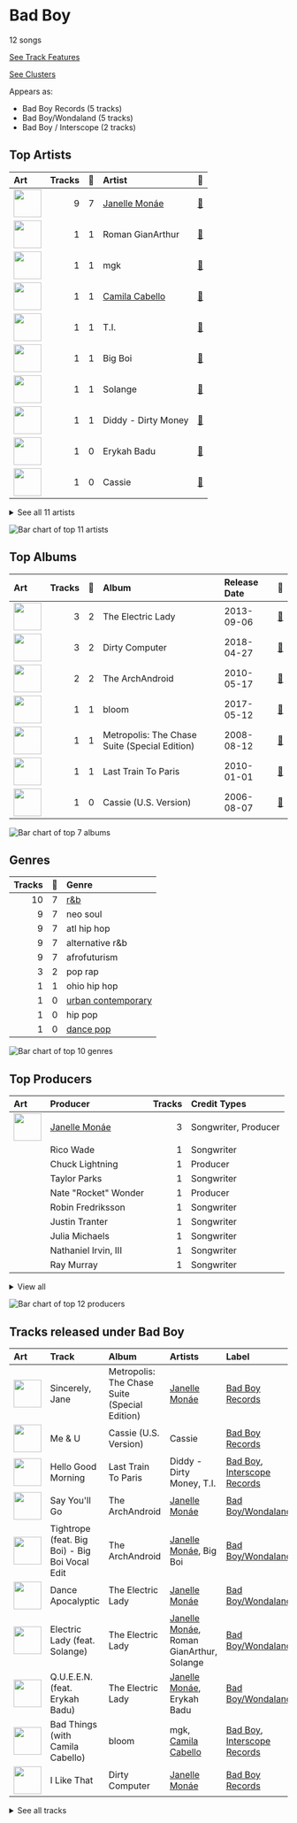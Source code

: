 # Bad Boy

12 songs

[See Track Features](audio_features.md)

[See Clusters](clusters/overview.md)

Appears as:
- Bad Boy Records (5 tracks)
- Bad Boy/Wondaland (5 tracks)
- Bad Boy / Interscope (2 tracks)

## Top Artists

| Art | Tracks | 💚 | Artist | 🔗 |
|:---|---:|---:|:---|:---|
| <img src="https://i.scdn.co/image/ab6761610000e5eb5dab878686269b7b8f4c3ab1" alt="" width="50" /> | 9 | 7 | [Janelle Monáe](../../artists/janelle_monáe/overview.md) | [🔗](https://open.spotify.com/artist/6ueGR6SWhUJfvEhqkvMsVs) |
| <img src="https://i.scdn.co/image/8346ac26edb6d8745dcd69849816e15658c6e3c4" alt="" width="50" /> | 1 | 1 | Roman GianArthur | [🔗](https://open.spotify.com/artist/7hgRzsQGjlm1zifNoigyB9) |
| <img src="https://i.scdn.co/image/ab6761610000e5eb6659c0c409fee150c1f7c879" alt="" width="50" /> | 1 | 1 | mgk | [🔗](https://open.spotify.com/artist/6TIYQ3jFPwQSRmorSezPxX) |
| <img src="https://i.scdn.co/image/ab6761610000e5eb99a94361a732b7eb49342d35" alt="" width="50" /> | 1 | 1 | [Camila Cabello](../../artists/camila_cabello/overview.md) | [🔗](https://open.spotify.com/artist/4nDoRrQiYLoBzwC5BhVJzF) |
| <img src="https://i.scdn.co/image/ab6761610000e5eb12057d342f33c61b3768f2bc" alt="" width="50" /> | 1 | 1 | T.I. | [🔗](https://open.spotify.com/artist/4OBJLual30L7gRl5UkeRcT) |
| <img src="https://i.scdn.co/image/ab6761610000e5eb7f3c0dffb5229c8734ff60b2" alt="" width="50" /> | 1 | 1 | Big Boi | [🔗](https://open.spotify.com/artist/2ht3wxeT69CzyKFChNnNAB) |
| <img src="https://i.scdn.co/image/ab6761610000e5eb631cf0aa859e5a20e836f14f" alt="" width="50" /> | 1 | 1 | Solange | [🔗](https://open.spotify.com/artist/2auiVi8sUZo17dLy1HwrTU) |
| <img src="https://i.scdn.co/image/184674b36baa9cc7f0048502e78ce615a35ba08f" alt="" width="50" /> | 1 | 1 | Diddy - Dirty Money | [🔗](https://open.spotify.com/artist/2QYEvpsWUOjqaYuxDPTCmV) |
| <img src="https://i.scdn.co/image/ab6761610000e5ebfb1bc9e7ca44d473641b7842" alt="" width="50" /> | 1 | 0 | Erykah Badu | [🔗](https://open.spotify.com/artist/7IfculRW2WXyzNQ8djX8WX) |
| <img src="https://i.scdn.co/image/ab6761610000e5eb9592a41ec193fd20c5372ed3" alt="" width="50" /> | 1 | 0 | Cassie | [🔗](https://open.spotify.com/artist/27FGXRNruFoOdf1vP8dqcH) |


<details>
<summary>See all 11 artists</summary>

| Art | Tracks | 💚 | Artist | 🔗 |
|:---|---:|---:|:---|:---|
| <img src="https://i.scdn.co/image/ab6761610000e5eb34771f759ca81a422f5f2b57" alt="" width="50" /> | 1 | 0 | Grimes | [🔗](https://open.spotify.com/artist/053q0ukIDRgzwTr4vNSwab) |

</details>


![Bar chart of top 11 artists](../../images/labels/bad_boy/artists.png)

## Top Albums

| Art | Tracks | 💚 | Album | Release Date | 🔗 |
|:---|---:|---:|:---|:---|:---|
| <img src="https://i.scdn.co/image/ab67616d0000b27357cc241e3fc4e95eea8c4b20" alt="" width="50" /> | 3 | 2 | The Electric Lady | 2013-09-06 | [🔗](https://open.spotify.com/album/3bnHtSmmsgJiG82hGCmsq9) |
| <img src="https://i.scdn.co/image/ab67616d0000b2730a60fb0deda858270cca82ee" alt="" width="50" /> | 3 | 2 | Dirty Computer | 2018-04-27 | [🔗](https://open.spotify.com/album/2PjlaxlMunGOUvcRzlTbtE) |
| <img src="https://i.scdn.co/image/ab67616d0000b273120a1366324c2ae1728e17e5" alt="" width="50" /> | 2 | 2 | The ArchAndroid | 2010-05-17 | [🔗](https://open.spotify.com/album/7MvSB0JTdtl1pSwZcgvYQX) |
| <img src="https://i.scdn.co/image/ab67616d0000b273748388a726648841ed81027e" alt="" width="50" /> | 1 | 1 | bloom | 2017-05-12 | [🔗](https://open.spotify.com/album/3yWRq9Dd2UO5xyqxTjLDmp) |
| <img src="https://i.scdn.co/image/ab67616d0000b273b72cb7bed93d6e2fdf42cffe" alt="" width="50" /> | 1 | 1 | Metropolis: The Chase Suite (Special Edition) | 2008-08-12 | [🔗](https://open.spotify.com/album/3T3bJi3cvwR5U7ihwgEwF1) |
| <img src="https://i.scdn.co/image/ab67616d0000b2730b1cfc3df4d9d5d4cbce9208" alt="" width="50" /> | 1 | 1 | Last Train To Paris | 2010-01-01 | [🔗](https://open.spotify.com/album/2psjRixnoePs8ZqE8cuU5Z) |
| <img src="https://i.scdn.co/image/ab67616d0000b273f4c4ee507c2558262869f415" alt="" width="50" /> | 1 | 0 | Cassie (U.S. Version) | 2006-08-07 | [🔗](https://open.spotify.com/album/0j1qzjaJmsF1FkcICf3hRu) |

![Bar chart of top 7 albums](../../images/labels/bad_boy/albums.png)

## Genres

| Tracks | 💚 | Genre |
|---:|---:|:---|
| 10 | 7 | [r&b](../../genres/r_b/overview.md) |
| 9 | 7 | neo soul |
| 9 | 7 | atl hip hop |
| 9 | 7 | alternative r&b |
| 9 | 7 | afrofuturism |
| 3 | 2 | pop rap |
| 1 | 1 | ohio hip hop |
| 1 | 0 | [urban contemporary](../../genres/urban_contemporary/overview.md) |
| 1 | 0 | hip pop |
| 1 | 0 | [dance pop](../../genres/dance_pop/overview.md) |

![Bar chart of top 10 genres](../../images/labels/bad_boy/genres.png)

## Top Producers

| Art | Producer | Tracks | Credit Types |
|:---|:---|---:|:---|
| <img src="https://i.scdn.co/image/ab6761610000e5eb5dab878686269b7b8f4c3ab1" alt="" width="50" /> | [Janelle Monáe](../../artists/janelle_monáe/overview.md) | 3 | Songwriter, Producer |
| | Rico Wade | 1 | Songwriter |
| | Chuck Lightning | 1 | Producer |
| | Taylor Parks | 1 | Songwriter |
| | Nate "Rocket" Wonder | 1 | Producer |
| | Robin Fredriksson | 1 | Songwriter |
| | Justin Tranter | 1 | Songwriter |
| | Julia Michaels | 1 | Songwriter |
| | Nathaniel Irvin, III | 1 | Songwriter |
| | Ray Murray | 1 | Songwriter |


<details>
<summary>View all</summary>

| Art | Producer | Tracks | Credit Types |
|:---|:---|---:|:---|
| | Matt Friedman | 1 | Songwriter |
| | Patrick L. Brown | 1 | Songwriter |

</details>


![Bar chart of top 12 producers](../../images/labels/bad_boy/producers.png)
## Tracks released under Bad Boy

| Art | Track | Album | Artists | Label | Rank | 💚 | 🔗 |
|:---|:---|:---|:---|:---|---:|:---|:---|
| <img src="https://i.scdn.co/image/ab67616d0000b273b72cb7bed93d6e2fdf42cffe" alt="" width="50" /> | Sincerely, Jane | Metropolis: The Chase Suite (Special Edition) | [Janelle Monáe](../../artists/janelle_monáe/overview.md) | [Bad Boy Records](.) | 544 | 💚 | [🔗](https://open.spotify.com/track/06I6iDFVtZDGcRu9BgHraA) |
| <img src="https://i.scdn.co/image/ab67616d0000b273f4c4ee507c2558262869f415" alt="" width="50" /> | Me & U | Cassie (U.S. Version) | Cassie | [Bad Boy Records](.) | nan | | [🔗](https://open.spotify.com/track/7k6IzwMGpxnRghE7YosnXT) |
| <img src="https://i.scdn.co/image/ab67616d0000b2730b1cfc3df4d9d5d4cbce9208" alt="" width="50" /> | Hello Good Morning | Last Train To Paris | Diddy - Dirty Money, T.I. | [Bad Boy](.), [Interscope Records](../interscope_records) | nan | 💚 | [🔗](https://open.spotify.com/track/7yzSijmAyOMBcHrK6Tfsoe) |
| <img src="https://i.scdn.co/image/ab67616d0000b273120a1366324c2ae1728e17e5" alt="" width="50" /> | Say You'll Go | The ArchAndroid | [Janelle Monáe](../../artists/janelle_monáe/overview.md) | [Bad Boy/Wondaland](.) | nan | 💚 | [🔗](https://open.spotify.com/track/6wbEygoouLHwgy4J6uQIb1) |
| <img src="https://i.scdn.co/image/ab67616d0000b273120a1366324c2ae1728e17e5" alt="" width="50" /> | Tightrope (feat. Big Boi) - Big Boi Vocal Edit | The ArchAndroid | [Janelle Monáe](../../artists/janelle_monáe/overview.md), Big Boi | [Bad Boy/Wondaland](.) | nan | 💚 | [🔗](https://open.spotify.com/track/1ljzHUgt2SU2ADkhfa9eBC) |
| <img src="https://i.scdn.co/image/ab67616d0000b27357cc241e3fc4e95eea8c4b20" alt="" width="50" /> | Dance Apocalyptic | The Electric Lady | [Janelle Monáe](../../artists/janelle_monáe/overview.md) | [Bad Boy/Wondaland](.) | nan | 💚 | [🔗](https://open.spotify.com/track/3dUMuxNadGxCE3qXuhCwqa) |
| <img src="https://i.scdn.co/image/ab67616d0000b27357cc241e3fc4e95eea8c4b20" alt="" width="50" /> | Electric Lady (feat. Solange) | The Electric Lady | [Janelle Monáe](../../artists/janelle_monáe/overview.md), Roman GianArthur, Solange | [Bad Boy/Wondaland](.) | nan | 💚 | [🔗](https://open.spotify.com/track/69vzkewKl2LPquyEiqD8BB) |
| <img src="https://i.scdn.co/image/ab67616d0000b27357cc241e3fc4e95eea8c4b20" alt="" width="50" /> | Q.U.E.E.N. (feat. Erykah Badu) | The Electric Lady | [Janelle Monáe](../../artists/janelle_monáe/overview.md), Erykah Badu | [Bad Boy/Wondaland](.) | nan | | [🔗](https://open.spotify.com/track/3HW030T8eqPs8wpsgZqCGM) |
| <img src="https://i.scdn.co/image/ab67616d0000b273748388a726648841ed81027e" alt="" width="50" /> | Bad Things (with Camila Cabello) | bloom | mgk, [Camila Cabello](../../artists/camila_cabello/overview.md) | [Bad Boy](.), [Interscope Records](../interscope_records) | nan | 💚 | [🔗](https://open.spotify.com/track/1PSBzsahR2AKwLJgx8ehBj) |
| <img src="https://i.scdn.co/image/ab67616d0000b2730a60fb0deda858270cca82ee" alt="" width="50" /> | I Like That | Dirty Computer | [Janelle Monáe](../../artists/janelle_monáe/overview.md) | [Bad Boy Records](.) | nan | 💚 | [🔗](https://open.spotify.com/track/2EznBGrlmx9wBeYgyDojsA) |


<details>
<summary>See all tracks</summary>

| Art | Track | Album | Artists | Label | Rank | 💚 | 🔗 |
|:---|:---|:---|:---|:---|---:|:---|:---|
| <img src="https://i.scdn.co/image/ab67616d0000b2730a60fb0deda858270cca82ee" alt="" width="50" /> | Make Me Feel | Dirty Computer | [Janelle Monáe](../../artists/janelle_monáe/overview.md) | [Bad Boy Records](.) | nan | 💚 | [🔗](https://open.spotify.com/track/5gW5dSy3vXJxgzma4rQuzH) |
| <img src="https://i.scdn.co/image/ab67616d0000b2730a60fb0deda858270cca82ee" alt="" width="50" /> | Pynk (feat. Grimes) | Dirty Computer | [Janelle Monáe](../../artists/janelle_monáe/overview.md), Grimes | [Bad Boy Records](.) | nan | | [🔗](https://open.spotify.com/track/5OpiyfqaQLdtwHd3SfembH) |

</details>

